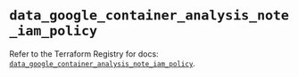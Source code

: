 # `data_google_container_analysis_note_iam_policy`

Refer to the Terraform Registry for docs: [`data_google_container_analysis_note_iam_policy`](https://registry.terraform.io/providers/hashicorp/google-beta/6.39.0/docs/data-sources/google_container_analysis_note_iam_policy).
